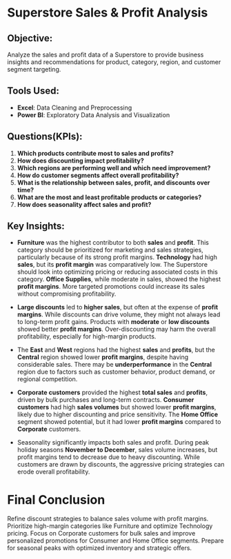 # Superstore Sales & Profit Analysis
## Objective:
Analyze the sales and profit data of a Superstore to provide business insights and recommendations for product, category, region, and customer segment targeting.

## Tools Used:
- **Excel**: Data Cleaning and Preprocessing
- **Power BI**: Exploratory Data Analysis and Visualization
  
## Questions(KPIs):

1. **Which products contribute most to sales and profits?**
2. **How does discounting impact profitability?**
3. **Which regions are performing well and which need improvement?**
4. **How do customer segments affect overall profitability?**
5. **What is the relationship between sales, profit, and discounts over time?**
6. **What are the most and least profitable products or categories?**
7. **How does seasonality affect sales and profit?**

## Key Insights:
- **Furniture** was the highest contributor to both **sales** and **profit**. This category should be prioritized for marketing and sales strategies, particularly because of its strong profit margins.
**Technology** had high **sales**, but its **profit margin** was comparatively low. The Superstore should look into optimizing pricing or reducing associated costs in this category.
**Office Supplies**, while moderate in sales, showed the highest **profit margins**. More targeted promotions could increase its sales without compromising profitability.

- **Large discounts** led to **higher sales**, but often at the expense of **profit margins**. While discounts can drive volume, they might not always lead to long-term profit gains.
  Products with **moderate** or **low discounts** showed better **profit margins**. Over-discounting may harm the overall profitability, especially for high-margin products.

- The **East** and **West** regions had the highest **sales** and **profits**, but the **Central** region showed lower **profit margins**, despite having considerable sales.
    There may be **underperformance** in the **Central** region due to factors such as customer behavior, product demand, or regional competition.

- **Corporate customers** provided the highest **total sales** and **profits**, driven by bulk purchases and long-term contracts.
  **Consumer customers** had high **sales volumes** but showed lower **profit margins**, likely due to higher discounting and price sensitivity.
   The **Home Office** segment showed potential, but it had lower **profit margins** compared to **Corporate** customers.

- Seasonality significantly impacts both sales and profit. During peak holiday seasons **November to December**, sales volume increases, but profit margins tend to decrease due to       heavy discounting. While customers are drawn by discounts, the aggressive pricing strategies can erode overall profitability.

 # Final Conclusion
Refine discount strategies to balance sales volume with profit margins. Prioritize high-margin categories like Furniture and optimize Technology pricing. Focus on Corporate customers for bulk sales and improve personalized promotions for Consumer and Home Office segments. Prepare for seasonal peaks with optimized inventory and strategic offers. 








  



    

